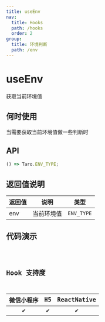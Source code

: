 ```yaml
---
title: useEnv
nav:
  title: Hooks
  path: /hooks
  order: 2
group:
  title: 环境判断
  path: /env
---
```


# useEnv

获取当前环境值

## 何时使用

当需要获取当前环境值做一些判断时

## API

```jsx | pure
() => Taro.ENV_TYPE;
```

## 返回值说明

| 返回值 | 说明       | 类型       |
| ------ | ---------- | ---------- |
| env    | 当前环境值 | `ENV_TYPE` |

## 代码演示

<code src="@pages/useEnv" />

## Hook 支持度

| 微信小程序 | H5  | ReactNative |
| :--------: | :-: | :---------: |
|     ✔️     | ✔️  |     ✔️      |
